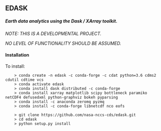 ## EDASK

##### Earth data analytics using the Dask / XArray toolkit.

  *NOTE: THIS IS A DEVELOPMENTAL PROJECT.*
  
  *NO LEVEL OF FUNCTIONALITY SHOULD BE ASSUMED.*

#### Installation

To install:
```
    > conda create -n edask -c conda-forge -c cdat python=3.6 cdms2 cdutil cdtime vcs
    > conda activate edask
    > conda install dask distributed -c conda-forge
    > conda install xarray matplotlib scipy bottleneck paramiko netCDF4 defusedxml python-graphviz bokeh pyparsing 
    > conda install -c anaconda zeromq pyzmq
    > conda install -c conda-forge libnetcdf nco eofs
    
    > git clone https://github.com/nasa-nccs-cds/edask.git
    > cd edask
    > python setup.py install

```


